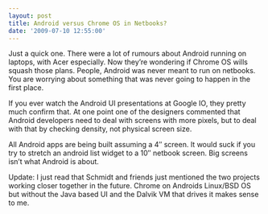```yaml
---
layout: post
title: Android versus Chrome OS in Netbooks?
date: '2009-07-10 12:55:00'
---
```



Just a quick one. There were a lot of rumours about Android running on laptops, with Acer especially. Now they’re wondering if Chrome OS wills squash those plans. People, Android was never meant to run on netbooks. You are worrying about something that was never going to happen in the first place.

If you ever watch the Android UI presentations at Google IO, they pretty much confirm that. At one point one of the designers commented that Android developers need to deal with screens with more pixels, but to deal with that by checking density, not physical screen size.

All Android apps are being built assuming a 4″ screen. It would suck if you try to stretch an android list widget to a 10″ netbook screen. Big screens isn’t what Android is about.

Update: I just read that Schmidt and friends just mentioned the two projects working closer together in the future. Chrome on Androids Linux/BSD OS but without the Java based UI and the Dalvik VM that drives it makes sense to me.


